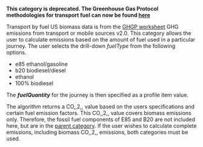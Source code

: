 **This category is deprecated. The Greenhouse Gas Protocol methodologies
for transport fuel can now be found
[here](Transport_fuels_by_Greenhouse_Gas_Protocol)**

Transport by fuel US biomass data is from the [GHGP
worksheet](http://www.ghgprotocol.org/calculation-tools/all-tools) GHG
emissions from transport or mobile sources v2.0. This category allows
the user to calculate emissions based on the amount of fuel used in a
particular journey. The user selects the drill-down *fuelType* from the
following options.

  - e85 ethanol/gasoline
  - b20 biodiesel/diesel
  - ethanol
  - 100% biodiesel

The ***fuelQuantity*** for the journey is then specified as a profile
item value.

The algorithm returns a CO,,2,, value based on the users specifications
and certain fuel emission factors. This CO,,2,, value covers biomass
emissions only. Therefore, the fossil fuel components of E85 and B20 are
not included here, but are in the [parent category](US_transport_fuel).
If the user wishes to calculate complete emissions, including biomass
CO,,2,, emissions, both categories must be used.
